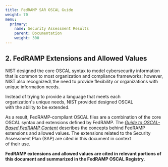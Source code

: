 ```yaml
---
title: FedRAMP SAR OSCAL Guide
weight: 70
menu:
  primary:
    name: Security Assessment Results
    parent: Documentation
    weight: 300
---
```


## 2. FedRAMP Extensions and Allowed Values

NIST designed the core OSCAL syntax to model cybersecurity information
that is common to most organization and compliance frameworks; however,
NIST also recognized\ the need to provide flexibility or organizations with unique information
needs.

Instead of trying to provide a language that meets each\
organization\'s unique needs, NIST provided designed OSCAL\
with the ability to be extended.

As a result, FedRAMP-compliant OSCAL files are a combination of the core
OSCAL syntax and extensions defined by FedRAMP. The [_Guide to OSCAL-Based FedRAMP Content_](/guides)
describes the concepts behind FedRAMP extensions and allowed values. The
extensions related to the Security Assessment Plan (SAP) are cited in
this document in context\
of their use.

**FedRAMP extensions and allowed values are cited in relevant portions of this document and summarized in the FedRAMP OSCAL Registry.**
